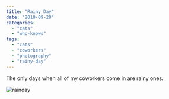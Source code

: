 ```yaml
---
title: "Rainy Day"
date: "2010-09-28"
categories:
  - "cats"
  - "who-knows"
tags:
  - "cats"
  - "coworkers"
  - "photography"
  - "rainy-day"
---
```


The only days when all of my coworkers come in are rainy ones.

![rainday](https://d2ypg8o05lff0b.cloudfront.net/wp-content/uploads/sites/3/2010/09/rainday.jpg)
